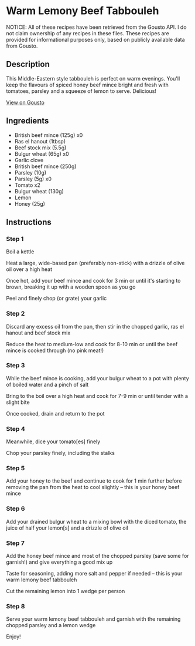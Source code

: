 # Warm Lemony Beef Tabbouleh

NOTICE: All of these recipes have been retrieved from the Gousto API. I do not claim ownership of any recipes in these files. These recipes are provided for informational purposes only, based on publicly available data from Gousto.

## Description

This Middle-Eastern style tabbouleh is perfect on warm evenings. You'll keep the flavours of spiced honey beef mince bright and fresh with tomatoes, parsley and a squeeze of lemon to serve. Delicious!

[View on Gousto](https://www.gousto.co.uk/recipes/cookbook/warm-lemony-lamb-tabbouleh)

## Ingredients

- British beef mince (125g) x0
- Ras el hanout (1tbsp)
- Beef stock mix (5.5g)
- Bulgur wheat (65g) x0
- Garlic clove
- British beef mince (250g)
- Parsley (10g)
- Parsley (5g) x0
- Tomato x2
- Bulgur wheat (130g)
- Lemon
- Honey (25g)

## Instructions


### Step 1

Boil a kettle

Heat a large, wide-based pan (preferably non-stick) with a drizzle of olive oil over a high heat

Once hot, add your beef mince and cook for 3 min or until it's starting to brown, breaking it up with a wooden spoon as you go

Peel and finely chop (or grate) your garlic


### Step 2

Discard any excess oil from the pan, then stir in the chopped garlic, ras el hanout and beef stock mix

Reduce the heat to medium-low and cook for 8-10 min or until the beef mince is cooked through (no pink meat!)


### Step 3

While the beef mince is cooking, add your bulgur wheat to a pot with plenty of boiled water and a pinch of salt

Bring to the boil over a high heat and cook for 7-9 min or until tender with a slight bite

Once cooked, drain and return to the pot


### Step 4

Meanwhile, dice your tomato[es] finely

Chop your parsley finely, including the stalks


### Step 5

Add your honey to the beef and continue to cook for 1 min further before removing the pan from the heat to cool slightly – this is your honey beef mince


### Step 6

Add your drained bulgur wheat to a mixing bowl with the diced tomato, the juice of half your lemon[s] and a drizzle of olive oil


### Step 7

Add the honey beef mince and most of the chopped parsley (save some for garnish!) and give everything a good mix up

Taste for seasoning, adding more salt and pepper if needed – this is your warm lemony beef tabbouleh

Cut the remaining lemon into 1 wedge per person

### Step 8

Serve your warm lemony beef tabbouleh and garnish with the remaining chopped parsley and a lemon wedge

Enjoy!

